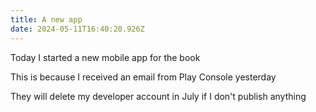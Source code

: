 ```yaml
---
title: A new app
date: 2024-05-11T16:40:20.926Z
---
```


Today I started a new mobile app for the book

This is because I received an email from Play Console yesterday

They will delete my developer account in July if I don't publish anything
